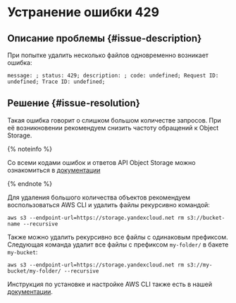# Устранение ошибки 429


## Описание проблемы {#issue-description}

При попытке удалить несколько файлов одновременно возникает ошибка:
```
message: ; status: 429; description: ; code: undefined; Request ID: undefined; Trace ID: undefined;
```
## Решение {#issue-resolution}

Такая ошибка говорит о слишком большом количестве запросов. При её возникновении рекомендуем снизить частоту обращений к Object Storage.

{% noteinfo %}

Со всеми кодами ошибок и ответов API Object Storage можно ознакомиться в [документации](../../../storage/s3/api-ref/response-codes)

{% endnote %}

Для удаления большого количества объектов рекомендуем воспользоваться AWS CLI и удалить файлы рекурсивно командой:

```
aws s3 --endpoint-url=https://storage.yandexcloud.net rm s3://bucket-name --recursive
```

Также можно удалить рекурсивно все файлы с одинаковым префиксом. Следующая команда удалит все файлы с префиксом `my-folder/` в бакете `my-bucket`:

```
aws s3 --endpoint-url=https://storage.yandexcloud.net rm s3://my-bucket/my-folder/ --recursive
```

Инструкция по установке и настройке AWS CLI также есть в нашей [документации](../../../docs/storage/tools/aws-cli).

